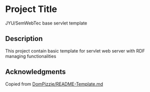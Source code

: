# Project Title

JYU/SemWebTec base servlet template

## Description

This project contain basic template for servlet web server with RDF managing functionalities

## Acknowledgments

Copied from [DomPizzie/README-Template.md]([https://github.com/matiassingers/awesome-readme](https://gist.github.com/DomPizzie/7a5ff55ffa9081f2de27c315f5018afc))

